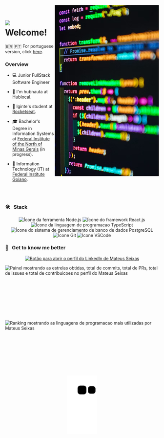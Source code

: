 <img align="right" height="560em" src="./img/githubcard.png"/>
<h1 align="left">
  <img src="https://raw.githubusercontent.com/kaueMarques/kaueMarques/master/hi.gif" width="30">
  <span>&nbsp; Welcome!</span>
</h1>

🇧🇷 🇵🇹 For portuguese version, click [here](./README-PT.md).

### Overview

- 💻 Junior FullStack Software Engineer

- 🚀 I'm hubnauta at [Hublocal](http://hublocal.com.br/).

- 📕 Iginte's student at [Rocketseat](https://github.com/Rocketseat).

- 🎓 Bachelor's Degree in Information Systems at [Federal Institute of the North of Minas Gerais](https://ifnmg.edu.br/januaria) (in progress).

- 💾 Information Technology (IT) at [Federal Institute Goiano](https://ifgoiano.edu.br/urutai).

<br><br>

### 🛠 &nbsp; Stack

<div class="imagens-tech" align="center">
  <img src="https://img.shields.io/badge/Node.js-181424?style=for-the-badge&logo=node.js&logoColor=white" alt="Ícone da ferramenta Node.js">
  <img src="https://img.shields.io/badge/React-181424?style=for-the-badge&logo=react&logoColor=FFFFFF" alt="Ícone do framework React.js">
  <img src="https://img.shields.io/badge/TypeScript-181424?style=for-the-badge&logo=typescript&logoColor=white" alt="Ícone da linguagem de programacao TypeScript">
  <img src="https://img.shields.io/badge/PostgreSQL-181424?style=for-the-badge&logo=postgresql&logoColor=white" alt="Ícone do sistema de gerenciamento de banco de dados PostgreSQL">
  
  <br>
  <img src="https://img.shields.io/badge/GIT-612F74?style=for-the-badge&logo=git&logoColor=white" alt="Ícone Git">
  <img src="https://img.shields.io/badge/Visual_Studio_Code-612F74?style=for-the-badge&logo=visual%20studio%20code&logoColor=white" alt="Ícone VSCode">
  
</div>

### 🙋 &nbsp; Get to know me better

<div align="center">
<a href="https://www.linkedin.com/in/mateuseixas/">
  <img src="https://img.shields.io/badge/LinkedIn-181424?style=for-the-badge&logo=linkedin&logoColor=white" alt="Botão para abrir o perfil do LinkedIn de Mateus Seixas">
</a>
</div>

<div>
  <img align="left" height="180m" src="https://github-readme-stats.vercel.app/api?username=Seiixas&theme=radical&show_icons=true" alt="Painel mostrando as estrelas obtidas, total de commits, total de PRs, total de issues e total de contribuicoes no perfil do Mateus Seixas">
  
  <img align="right" height="180em"
    src="https://github-readme-stats.vercel.app/api/top-langs/?username=Seiixas&layout=compact&langs_count=7&theme=radical"
    alt="Ranking mostrando as linguagens de programacao mais utilizadas por Mateus Seixas">
</div>

<div align="center">
  <img src="https://github.com/Seiixas/Seiixas/blob/output/github-contribution-grid-snake.svg" alt="Imagem do joguinho da cobrinha comendo os commits do perfil ">
</div>
